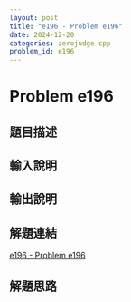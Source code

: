 ```yaml
---
layout: post
title: "e196 - Problem e196"
date: 2024-12-20
categories: zerojudge cpp
problem_id: e196
---
```


# Problem e196

## 題目描述



## 輸入說明



## 輸出說明



## 解題連結

[e196 - Problem e196](https://zerojudge.tw/ShowProblem?problemid=e196)

## 解題思路

